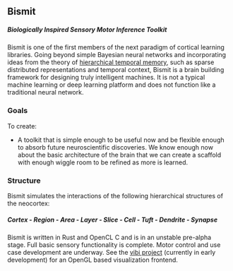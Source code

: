 ## Bismit

##### Biologically Inspired Sensory Motor Inference Toolkit

Bismit is one of the first members of the next paradigm of cortical learning
libraries. Going beyond simple Bayesian neural networks and incorporating
ideas from the theory of [hierarchical temporal
memory](https://en.wikipedia.org/wiki/Hierarchical_temporal_memory), such as
sparse distributed representations and temporal context, Bismit is a brain
building framework for designing truly intelligent machines. It is not a
typical machine learning or deep learning platform and does not function like
a traditional neural network.


### Goals

To create:

* A toolkit that is simple enough to be useful now and be flexible enough to
  absorb future neuroscientific discoveries. We know enough now about the
  basic architecture of the brain that we can create a scaffold with enough
  wiggle room to be refined as more is learned.


### Structure

Bismit simulates the interactions of the following hierarchical structures of
the neocortex:

##### Cortex - Region - Area - Layer - Slice - Cell - Tuft - Dendrite - Synapse

Bismit is written in Rust and OpenCL C and is in an unstable pre-alpha stage.
Full basic sensory functionality is complete. Motor control and use case
development are underway. See the [vibi
project](https://github.com/cogciprocate/vibi) (currently in early
development) for an OpenGL based visualization frontend.


